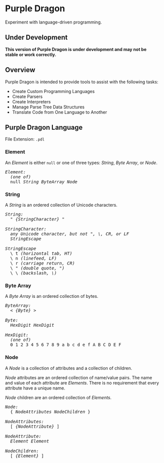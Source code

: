 # Purple Dragon

Experiment with language-driven programming.

## Under Development

**This version of Purple Dragon is under development and may not be stable or work correctly.**

## Overview

Purple Dragon is intended to provide tools to assist with the following tasks:

- Create Custom Programming Languages
- Create Parsers
- Create Interpreters
- Manage Parse Tree Data Structures
- Translate Code from One Language to Another

## Purple Dragon Language

File Extension: `.pdl`

### Element

An *Element* is either `null` or one of three types: *String*, *Byte Array*, or *Node*.

<pre>
<i>Element:</i>
  <i>(one of)</i>
  null <i>String</i> <i>ByteArray</i> <i>Node</i>
</pre>

### String

A *String* is an ordered collection of Unicode characters.

<pre>
<i>String:</i>
  " <i>{StringCharacter}</i> "

<i>StringCharacter:</i>
  <i>any Unicode character, but not ", \, CR, or LF</i>
  <i>StringEscape</i>

<i>StringEscape</i>
  \ t <i>(horizontal tab, HT)</i>
  \ n <i>(linefeed, LF)</i>
  \ r <i>(carriage return, CR)</i>
  \ " <i>(double quote, ")</i>
  \ \ <i>(backslash, \)</i>
</pre>

### Byte Array

A *Byte Array* is an ordered collection of bytes.

<pre>
<i>ByteArray:</i>
  &lt; <i>{Byte}</i> &gt;

<i>Byte:</i>
  <i>HexDigit</i> <i>HexDigit</i>

<i>HexDigit:</i>
  <i>(one of)</i>
  0 1 2 3 4 5 6 7 8 9 a b c d e f A B C D E F
</pre>

### Node

A *Node* is a collection of attributes and a collection of children.

*Node* attributes are an ordered collection of name/value pairs.
The name and value of each attribute are *Elements*.
There is no requirement that every attribute have a unique name.

*Node* children are an ordered collection of *Elements*.

<pre>
<i>Node:</i>
  { <i>NodeAttributes</i> <i>NodeChildren</i> }

<i>NodeAttributes:</i>
  [ <i>{NodeAttribute}</i> ]

<i>NodeAttribute:</i>
  <i>Element</i> <i>Element</i>

<i>NodeChildren:</i>
  [ <i>{Element}</i> ]
</pre>
